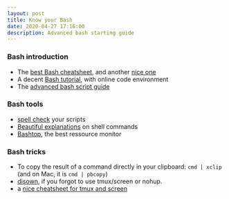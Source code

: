 ```yaml
---
layout: post
title: Know your Bash
date: 2020-04-27 17:16:00
description: Advanced bash starting guide
---
```


### Bash introduction

- The [best Bash cheatsheet](https://devhints.io/bash), and another [nice one](https://www.pixelbeat.org/cmdline.html)
- A decent [Bash tutorial](https://www.learnshell.org/), with online code environment
- The [advanced bash script guide](https://www.tldp.org/LDP/abs/html/)

### Bash tools

- [spell check](https://www.shellcheck.net/) your scripts
- [Beautiful explanations](https://explainshell.com/) on shell commands
- [Bashtop](https://github.com/aristocratos/bashtop), the best ressource monitor

### Bash tricks

- To copy the result of a command directly in your clipboard: `cmd | xclip` (and on Mac, it is `cmd | pbcopy`)
- [disown](https://www.cyberciti.biz/faq/unix-linux-disown-command-examples-usage-syntax/), if you forgot to use tmux/screen or nohup.
- a [nice cheatsheet for tmux and screen](www.dayid.org/comp/tm.html)